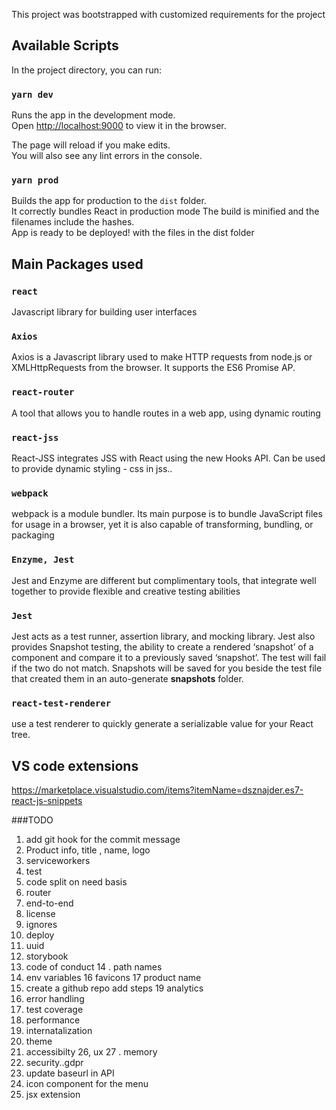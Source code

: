 This project was bootstrapped with customized requirements for the project



## Available Scripts

In the project directory, you can run:

### `yarn dev`
Runs the app in the development mode.<br />
Open [http://localhost:9000](http://localhost:9000) to view it in the browser.

The page will reload if you make edits.<br />
You will also see any lint errors in the console.

### `yarn prod`

Builds the app for production to the `dist` folder.<br />
It correctly bundles React in production mode 
The build is minified and the filenames include the hashes.<br />
App is ready to be deployed! with the files in the dist folder


## Main Packages used

### `react`
Javascript library for building user interfaces

### `Axios`
Axios is a Javascript library used to make HTTP requests from node.js or XMLHttpRequests from the browser.
It supports the ES6 Promise AP.

### `react-router`
A tool that allows you to handle routes in a web app, using dynamic routing

### `react-jss`
React-JSS integrates JSS with React using the new Hooks API.
Can be used to provide dynamic styling - css in jss..


### `webpack`
webpack is a module bundler. Its main purpose is to bundle JavaScript files for usage in a browser, yet it is also capable of transforming, bundling, or packaging

### `Enzyme, Jest`
Jest and Enzyme are different but complimentary tools, that integrate well together to provide flexible and creative testing abilities

### `Jest`
Jest acts as a test runner, assertion library, and mocking library.
Jest also provides Snapshot testing, the ability to create a rendered ‘snapshot’ of a component 
and compare it to a previously saved ‘snapshot’.
The test will fail if the two do not match. 
Snapshots will be saved for you beside the test file that created them in an auto-generate __snapshots__ folder. 


### `react-test-renderer`
use a test renderer to quickly generate a serializable value for your React tree.



## VS code extensions
https://marketplace.visualstudio.com/items?itemName=dsznajder.es7-react-js-snippets




###TODO

1. add git hook for the commit message
2. Product info, title , name, logo
4. serviceworkers
5. test
6. code split on need basis
5. router
6. end-to-end
8. license
9. ignores
10. deploy
11. uuid
12. storybook
13. code of conduct
14 . path names
15. env variables
16 favicons
17 product name
18. create a github repo add steps
19 analytics
20. error handling
21. test coverage
22. performance
23. internatalization
24. theme
25. accessibilty
26, ux
27 . memory
28. security..gdpr
29. update baseurl in API
30. icon component for the menu
31. jsx extension
